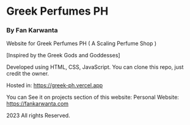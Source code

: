 # Greek Perfumes PH
### By Fan Karwanta
Website for Greek Perfumes PH ( A Scaling Perfume Shop )

[Inspired by the Greek Gods and Goddesses]

Developed using HTML, CSS, JavaScript.
You can clone this repo, just credit the owner.

Hosted in: https://greek-ph.vercel.app

You can See it on projects section of this website:
Personal Website: https://fankarwanta.com

2023 All rights Reserved.
